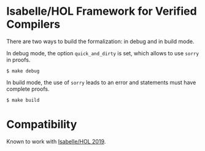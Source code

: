 # Isabelle/HOL Framework for Verified Compilers

There are two ways to build the formalization: in debug and in build mode.

In debug mode, the option `quick_and_dirty` is set, which allows to use `sorry`
in proofs.

    $ make debug

In build mode, the use of `sorry` leads to an error and statements must have
complete proofs.

    $ make build

# Compatibility

Known to work with [Isabelle/HOL 2019](https://isabelle.in.tum.de/website-Isabelle2019/index.html).
